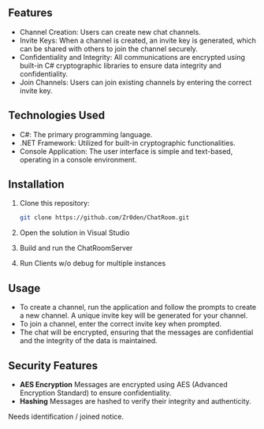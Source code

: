 ## Features

- Channel Creation: Users can create new chat channels.
- Invite Keys: When a channel is created, an invite key is generated, which can be shared with others to join the channel securely.
- Confidentiality and Integrity: All communications are encrypted using built-in C# cryptographic libraries to ensure data integrity and confidentiality.
- Join Channels: Users can join existing channels by entering the correct invite key.

## Technologies Used

- C#: The primary programming language.
- .NET Framework: Utilized for built-in cryptographic functionalities.
- Console Application: The user interface is simple and text-based, operating in a console environment.

## Installation

1. Clone this repository:
    ```bash
    git clone https://github.com/Zr0den/ChatRoom.git
    ```

2. Open the solution in Visual Studio

3. Build and run the ChatRoomServer

4. Run Clients w/o debug for multiple instances

## Usage

- To create a channel, run the application and follow the prompts to create a new channel. A unique invite key will be generated for your channel.
- To join a channel, enter the correct invite key when prompted.
- The chat will be encrypted, ensuring that the messages are confidential and the integrity of the data is maintained.
  
## Security Features

- **AES Encryption** Messages are encrypted using AES (Advanced Encryption Standard) to ensure confidentiality.
- **Hashing** Messages are hashed to verify their integrity and authenticity.



Needs identification / joined notice.